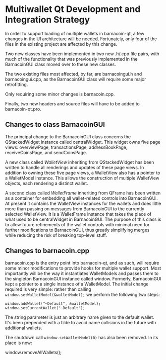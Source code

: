 Multiwallet Qt Development and Integration Strategy
===================================================

In order to support loading of multiple wallets in barnacoin-qt, a few changes in the UI architecture will be needed.
Fortunately, only four of the files in the existing project are affected by this change.

Two new classes have been implemented in two new .h/.cpp file pairs, with much of the functionality that was previously
implemented in the BarnacoinGUI class moved over to these new classes.

The two existing files most affected, by far, are barnacoingui.h and barnacoingui.cpp, as the BarnacoinGUI class will require
some major retrofitting.

Only requiring some minor changes is barnacoin.cpp.

Finally, two new headers and source files will have to be added to barnacoin-qt.pro.

Changes to class BarnacoinGUI
---------------------------
The principal change to the BarnacoinGUI class concerns the QStackedWidget instance called centralWidget.
This widget owns five page views: overviewPage, transactionsPage, addressBookPage, receiveCoinsPage, and sendCoinsPage.

A new class called *WalletView* inheriting from QStackedWidget has been written to handle all renderings and updates of
these page views. In addition to owning these five page views, a WalletView also has a pointer to a WalletModel instance.
This allows the construction of multiple WalletView objects, each rendering a distinct wallet.

A second class called *WalletFrame* inheriting from QFrame has been written as a container for embedding all wallet-related
controls into BarnacoinGUI. At present it contains the WalletView instances for the wallets and does little more than passing on messages
from BarnacoinGUI to the currently selected WalletView. It is a WalletFrame instance
that takes the place of what used to be centralWidget in BarnacoinGUI. The purpose of this class is to allow future
refinements of the wallet controls with minimal need for further modifications to BarnacoinGUI, thus greatly simplifying
merges while reducing the risk of breaking top-level stuff.

Changes to barnacoin.cpp
----------------------
barnacoin.cpp is the entry point into barnacoin-qt, and as such, will require some minor modifications to provide hooks for
multiple wallet support. Most importantly will be the way it instantiates WalletModels and passes them to the
singleton BarnacoinGUI instance called window. Formerly, BarnacoinGUI kept a pointer to a single instance of a WalletModel.
The initial change required is very simple: rather than calling `window.setWalletModel(&walletModel);` we perform the
following two steps:

	window.addWallet("~Default", &walletModel);
	window.setCurrentWallet("~Default");

The string parameter is just an arbitrary name given to the default wallet. It's been prepended with a tilde to avoid name collisions in the future with additional wallets.

The shutdown call `window.setWalletModel(0)` has also been removed. In its place is now:

window.removeAllWallets();
